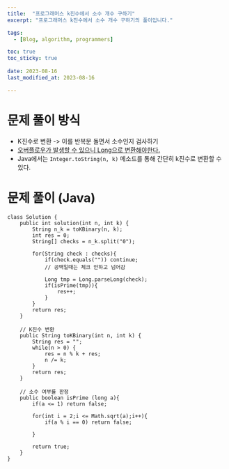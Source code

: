 ```yaml
---
title:  "프로그래머스 k진수에서 소수 개수 구하기"
excerpt: "프로그래머스 k진수에서 소수 개수 구하기의 풀이입니다."

tags:
  - [Blog, algorithm, programmers]

toc: true
toc_sticky: true
 
date: 2023-08-16
last_modified_at: 2023-08-16

---
```


# 문제 풀이 방식

- K진수로 변환 -> 이를 반복문 돌면서 소수인지 검사하기 
- [오버플로우가 발생할 수 있으니 Long으로 변환해야한다. ](https://school.programmers.co.kr/questions/48461)
- Java에서는 `Integer.toString(n, k)` 메소드를 통해 간단히 k진수로 변환할 수 있다.

# 문제 풀이 (Java) 

```
class Solution {
    public int solution(int n, int k) {
        String n_k = toKBinary(n, k);
        int res = 0;
        String[] checks = n_k.split("0");
        
        for(String check : checks){
            if(check.equals("")) continue; 
            // 공백일때는 체크 안하고 넘어감
            
            Long tmp = Long.parseLong(check);
            if(isPrime(tmp)){
                res++;
            }
        }
        return res;
    }
    
    // K진수 변환
    public String toKBinary(int n, int k) {
        String res = "";
        while(n > 0) {
            res = n % k + res;
            n /= k;
        }
        return res;
    }
    
    // 소수 여부를 판정
    public boolean isPrime (long a){
        if(a <= 1) return false;
        
        for(int i = 2;i <= Math.sqrt(a);i++){
            if(a % i == 0) return false;
            
        }
        
        return true;
    }
}

```

